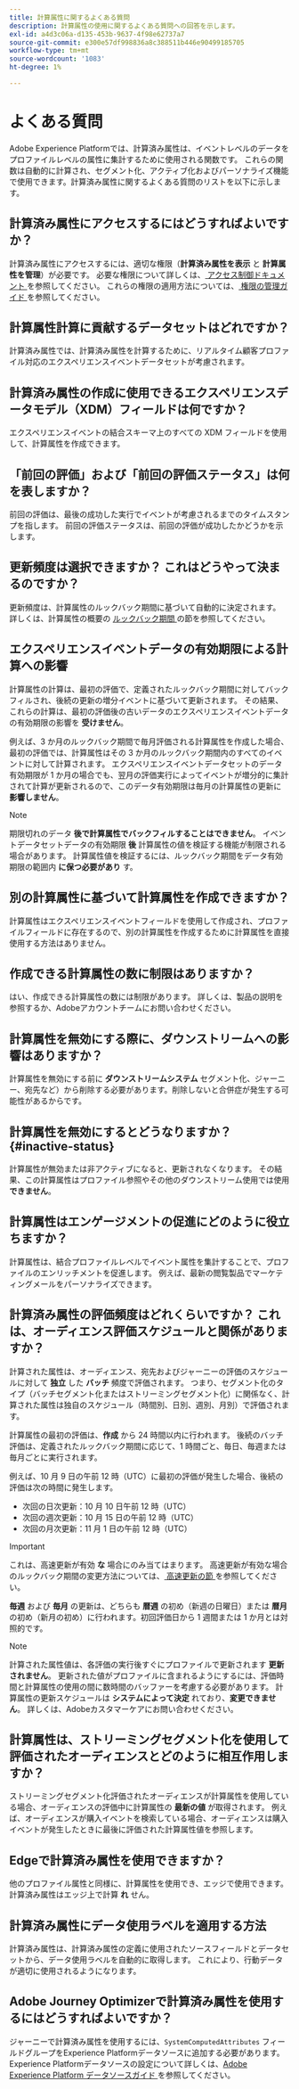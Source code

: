 ```yaml
---
title: 計算属性に関するよくある質問
description: 計算属性の使用に関するよくある質問への回答を示します。
exl-id: a4d3c06a-d135-453b-9637-4f98e62737a7
source-git-commit: e300e57df998836a8c388511b446e90499185705
workflow-type: tm+mt
source-wordcount: '1083'
ht-degree: 1%

---
```


# よくある質問

Adobe Experience Platformでは、計算済み属性は、イベントレベルのデータをプロファイルレベルの属性に集計するために使用される関数です。 これらの関数は自動的に計算され、セグメント化、アクティブ化およびパーソナライズ機能で使用できます。計算済み属性に関するよくある質問のリストを以下に示します。

## 計算済み属性にアクセスするにはどうすればよいですか？

計算済み属性にアクセスするには、適切な権限（**計算済み属性を表示** と **計算属性を管理**）が必要です。 必要な権限について詳しくは、[ アクセス制御ドキュメント ](../../access-control/home.md) を参照してください。 これらの権限の適用方法については、[ 権限の管理ガイド ](../../access-control/ui/permissions.md) を参照してください。

## 計算属性計算に貢献するデータセットはどれですか？

計算済み属性では、計算済み属性を計算するために、リアルタイム顧客プロファイル対応のエクスペリエンスイベントデータセットが考慮されます。

## 計算済み属性の作成に使用できるエクスペリエンスデータモデル（XDM）フィールドは何ですか？

エクスペリエンスイベントの結合スキーマ上のすべての XDM フィールドを使用して、計算属性を作成できます。

## 「前回の評価」および「前回の評価ステータス」は何を表しますか？

前回の評価は、最後の成功した実行でイベントが考慮されるまでのタイムスタンプを指します。 前回の評価ステータスは、前回の評価が成功したかどうかを示します。

## 更新頻度は選択できますか？ これはどうやって決まるのですか？

更新頻度は、計算属性のルックバック期間に基づいて自動的に決定されます。 詳しくは、計算属性の概要の [ ルックバック期間 ](./overview.md#lookback-periods) の節を参照してください。

## エクスペリエンスイベントデータの有効期限による計算への影響

計算属性の計算は、最初の評価で、定義されたルックバック期間に対してバックフィルされ、後続の更新の増分イベントに基づいて更新されます。 その結果、これらの計算は、最初の評価後の古いデータのエクスペリエンスイベントデータの有効期限の影響を **受けません**。

例えば、3 か月のルックバック期間で毎月評価される計算属性を作成した場合、最初の評価では、計算属性はその 3 か月のルックバック期間内のすべてのイベントに対して計算されます。 エクスペリエンスイベントデータセットのデータ有効期限が 1 か月の場合でも、翌月の評価実行によってイベントが増分的に集計されて計算が更新されるので、このデータ有効期限は毎月の計算属性の更新に **影響しません**。

>[!NOTE]
>
>期限切れのデータ **後で計算属性でバックフィルすることはできません**。 イベントデータセットデータの有効期限 **後** 計算属性の値を検証する機能が制限される場合があります。 計算属性値を検証するには、ルックバック期間をデータ有効期限の範囲内 **に保つ必要があり** す。

## 別の計算属性に基づいて計算属性を作成できますか？

計算属性はエクスペリエンスイベントフィールドを使用して作成され、プロファイルフィールドに存在するので、別の計算属性を作成するために計算属性を直接使用する方法はありません。

## 作成できる計算属性の数に制限はありますか？

はい、作成できる計算属性の数には制限があります。 詳しくは、製品の説明を参照するか、Adobeアカウントチームにお問い合わせください。

## 計算属性を無効にする際に、ダウンストリームへの影響はありますか？

計算属性を無効にする前に **ダウンストリームシステム** セグメント化、ジャーニー、宛先など）から削除する必要があります。削除しないと合併症が発生する可能性があるからです。

## 計算属性を無効にするとどうなりますか？ {#inactive-status}

計算属性が無効または非アクティブになると、更新されなくなります。 その結果、この計算属性はプロファイル参照やその他のダウンストリーム使用では使用 **できません**。

## 計算属性はエンゲージメントの促進にどのように役立ちますか？

計算属性は、結合プロファイルレベルでイベント属性を集計することで、プロファイルのエンリッチメントを促進します。 例えば、最新の閲覧製品でマーケティングメールをパーソナライズできます。

## 計算済み属性の評価頻度はどれくらいですか？ これは、オーディエンス評価スケジュールと関係がありますか？

計算された属性は、オーディエンス、宛先およびジャーニーの評価のスケジュールに対して **独立** した **バッチ** 頻度で評価されます。 つまり、セグメント化のタイプ（バッチセグメント化またはストリーミングセグメント化）に関係なく、計算された属性は独自のスケジュール（時間別、日別、週別、月別）で評価されます。

計算属性の最初の評価は、**作成** から 24 時間以内に行われます。 後続のバッチ評価は、定義されたルックバック期間に応じて、1 時間ごと、毎日、毎週または毎月ごとに実行されます。

例えば、10 月 9 日の午前 12 時（UTC）に最初の評価が発生した場合、後続の評価は次の時間に発生します。

- 次回の日次更新：10 月 10 日午前 12 時（UTC）
- 次回の週次更新：10 月 15 日の午前 12 時（UTC）
- 次回の月次更新：11 月 1 日の午前 12 時（UTC）

>[!IMPORTANT]
>
>これは、高速更新が有効 **な** 場合にのみ当てはまります。 高速更新が有効な場合のルックバック期間の変更方法については、[ 高速更新の節 ](./overview.md#fast-refresh) を参照してください。

**毎週** および **毎月** の更新は、どちらも **暦週** の初め（新週の日曜日）または **暦月** の初め（新月の初め）に行われます。初回評価日から 1 週間または 1 か月とは対照的です。

>[!NOTE]
>
>計算された属性値は、各評価の実行後すぐにプロファイルで更新されます **更新されません**。 更新された値がプロファイルに含まれるようにするには、評価時間と計算属性の使用の間に数時間のバッファーを考慮する必要があります。 計算属性の更新スケジュールは **システムによって決定** れており、**変更できません**。 詳しくは、Adobeカスタマーケアにお問い合わせください。

## 計算属性は、ストリーミングセグメント化を使用して評価されたオーディエンスとどのように相互作用しますか？

ストリーミングセグメント化評価されたオーディエンスが計算属性を使用している場合、オーディエンスの評価中に計算属性の **最新の値** が取得されます。 例えば、オーディエンスが購入イベントを検索している場合、オーディエンスは購入イベントが発生したときに最後に評価された計算属性値を参照します。

## Edgeで計算済み属性を使用できますか？

他のプロファイル属性と同様に、計算属性を使用でき、エッジで使用できます。 計算済み属性はエッジ上で計算 **れ** せん。

## 計算済み属性にデータ使用ラベルを適用する方法

計算済み属性は、計算済み属性の定義に使用されたソースフィールドとデータセットから、データ使用ラベルを自動的に取得します。 これにより、行動データが適切に使用されるようになります。

## Adobe Journey Optimizerで計算済み属性を使用するにはどうすればよいですか？

ジャーニーで計算済み属性を使用するには、`SystemComputedAttributes` フィールドグループをExperience Platformデータソースに追加する必要があります。 Experience Platformデータソースの設定について詳しくは、[Adobe Experience Platform データソースガイド ](https://experienceleague.adobe.com/docs/journey-optimizer/using/configuration/configure-journeys/data-source-journeys/adobe-experience-platform-data-source.html) を参照してください。
